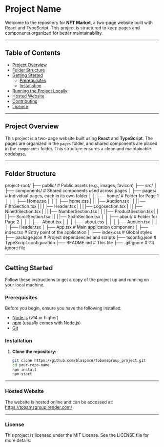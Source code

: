 # Project Name

Welcome to the repository for **NFT Market**, a two-page website built with
React and TypeScript. This project is structured to keep pages and components
organized for better maintainability.

---

## Table of Contents

- [Project Overview](#project-overview)
- [Folder Structure](#folder-structure)
- [Getting Started](#getting-started)
  - [Prerequisites](#prerequisites)
  - [Installation](#installation)
- [Running the Project Locally](#running-the-project-locally)
- [Hosted Website](#hosted-website)
- [Contributing](#contributing)
- [License](#license)

---

## Project Overview

This project is a two-page website built using **React** and **TypeScript**. The
pages are organized in the `pages` folder, and shared components are placed in
the `components` folder. This structure ensures a clean and maintainable
codebase.

---

## Folder Structure

project-root/ ├── public/ # Public assets (e.g., images, favicon) ├── src/ │ ├──
components/ # Shared components used across pages │ ├── pages/ # Individual
pages, each in its own folder │ │ ├── home/ # Folder for Page 1 │ │ │ ├──
Home.tsx │ │ │ ├── home.css | | | |── Auction.tsx | | | |── FifthSection.tsx | |
| |── Header.tsx | | | |── Logosection.tsx | | | |── NinethSection.tsx | | | |──
NumberSection.tsx | | | |── ProductSection.tsx | | | |── ScrollSection.tsx | | |
|── SixthSection.tsx │ │ ├── about/ # Folder for Page 2 │ │ │ ├── About.tsx │ │
│ ├── about.css │ │ │ ├── Auction.tsx │ │ │ ├── Header.tsx │ ├── App.tsx # Main
application component │ ├── index.tsx # Entry point of the application │ ├──
index.css # Global styles ├── package.json # Project dependencies and scripts
├── tsconfig.json # TypeScript configuration ├── README.md # This file ├──
.gitignore # Git ignore file

---

## Getting Started

Follow these instructions to get a copy of the project up and running on your
local machine.

### Prerequisites

Before you begin, ensure you have the following installed:

- [Node.js](https://nodejs.org/) (v14 or higher)
- [npm](https://www.npmjs.com/) (usually comes with Node.js)
- [Git](https://git-scm.com/)

### Installation

1. **Clone the repository:**

   ```bash
   git clone https://github.com/blaspace/tobamsGroup_project.git
   cd your-repo-name
   npm install
   npm start
   ```

---

### Hosted Website

The website is hosted online and can be accessed at:
https://tobamsgroup.render.com/

---

### License

This project is licensed under the MIT License. See the LICENSE file for more
details.
